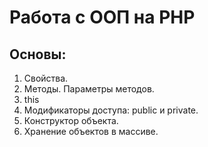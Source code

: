 <h1>Работа с ООП на PHP</h1>
<h2>Основы:</h2>
<ol>
    <li>Свойства.</li>
    <li>Методы. Параметры методов.</li>
    <li>this</li>
    <li>Модификаторы доступа: public и private.</li>
    <li>Конструктор объекта.</li>
    <li>Хранение объектов в массиве.</li>
</ol>